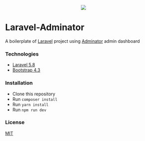 <p align="center"><img src="https://laravel.com/assets/img/components/logo-laravel.svg"></p>

# Laravel-Adminator
A boilerplate of [Laravel](https://laravel.com/) project using [Adminator](https://github.com/puikinsh/Adminator-admin-dashboard) admin 
dashboard 

### Technologies 
- [Laravel 5.8](https://laravel.com/docs/5.8)
- [Bootstrap 4.3](https://getbootstrap.com/docs/4.3)

### Installation
- Clone this repository
- Run `composer install`
- Run `yarn install`
- Run `npm run dev`

### License
 
[MIT](https://opensource.org/licenses/MIT)

